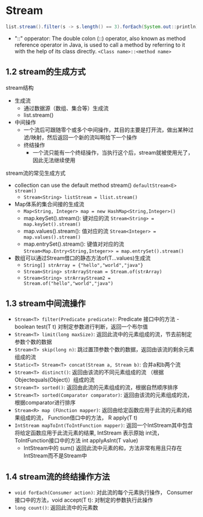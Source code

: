 # Stream

``` Java
list.stream().filter(s -> s.length() == 3).forEach(System.out::println);
```

- "::" opperator: The double colon (::) operator, also known as method reference operator in Java, is used to call a method by referring to it with the help of its class directly. `<Class name>::<method name>`

## 1.2 stream的生成方式

stream结构

- 生成流
  - 通过数据源（数组、集合等）生成流
  - list.stream()
- 中间操作
  - 一个流后可跟随零个或多个中间操作，其目的主要是打开流，做出某种过滤/映射，然后返回一个新的流叫啊给下一个操作
  - 终结操作
    - 一个流只能有一个终结操作，当执行这个后，stream就被使用光了，因此无法继续使用

stream流的常见生成方式  

- collection can use the default method stream() `defaultStream<E> stream()`
  - `Stream<String> listStream = llist.stream()`
- Map体系的集合间接的生成流
  - `Map<String, Integer> map = new HashMap<String,Integer>()`
  - map.keySet().stream(): 键对应的流 `Stream<String> = map.keySet().stream()`
  - map.values().stream(): 值对应的流 `Stream<Integer> = map.values().stream()`
  - map.entrySet().stream(): 键值对对应的流 `Stream<Map.Entry<String,Integer>> = map.entrySet().stream()`
- 数组可以通过Stream借口的静态方法of(T...values)生成流
  - `String[] strArray = {"hello","world","java"}`
  - `Stream<String> strArrayStream = Stream.of(strArray)`
  - `Stream<String> strArrayStream2 = Stream.of("hello","world","java")`

## 1.3 stream中间流操作  

- `Stream<T> filter(Predicate predicate)`: Predicate 接口中的方法 - boolean test(T t) 对制定参数进行判断，返回一个布尔值
- `Stream<T> limit(long maxSize)`: 返回此流中的元素组成的流，节去前制定参数个数的数据
- `Stream<T> skip(long n)`: 跳过置顶参数个数的数据，返回由该流的剩余元素组成的流
- `Static<T> Stream<T> concat(Stream a, Stream b)`: 合并a和b两个流
- `Stream<T> distinct()`: 返回由该流的不同元素组成的流 （根据Objectequals(Object)）组成的流
- `Stream<T> sorted()`: 返回由此流的元素组成的流，根据自然顺序排序
- `Stream<T> sorted(Comparator comparator)`: 返回由该流的元素组成的流，根据comparator进行排序
- `Stream<R> map (FUnction mapper)`: 返回由给定函数应用于此流的元素的结果组成的流， Function借口中的方法， R apply(T t)
- `IntStream mapToInt(ToIntFunction mapper)`: 返回一个IntStream其中包含将给定函数应用于此流元素的结果, IntStream 表示原始 int流， ToIntFunction接口中的方法 int applyAsInt(T value)
  - IntStream中的 sum() 返回此流中元素的和，方法非常有用且只存在IntStream而不是Stream中

## 1.4 stream流的终结操作方法

- `void forEach(Consumer action)`: 对此流的每个元素执行操作， Consumer接口中的方法，void accept(T t): 对制定的参数执行此操作
- `long count()`: 返回此流中的元素数 
